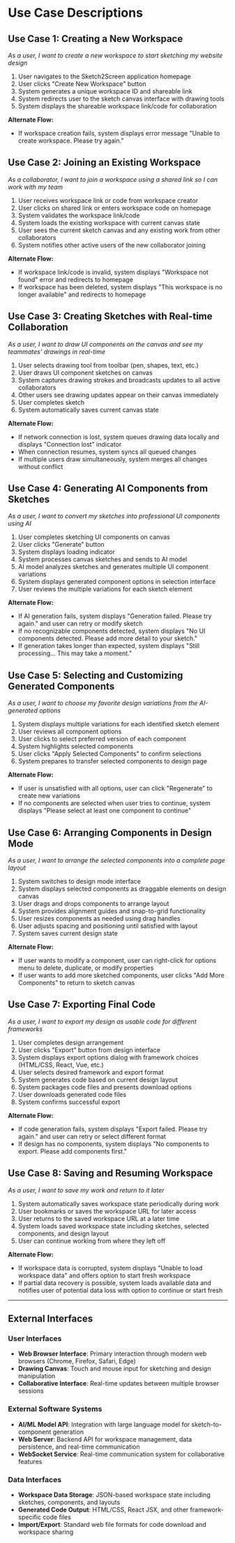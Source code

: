# Use Case Descriptions

## Use Case 1: Creating a New Workspace
*As a user, I want to create a new workspace to start sketching my website design*

1. User navigates to the Sketch2Screen application homepage
2. User clicks "Create New Workspace" button
3. System generates a unique workspace ID and shareable link
4. System redirects user to the sketch canvas interface with drawing tools
5. System displays the shareable workspace link/code for collaboration

**Alternate Flow:**
- If workspace creation fails, system displays error message "Unable to create workspace. Please try again."

## Use Case 2: Joining an Existing Workspace
*As a collaborator, I want to join a workspace using a shared link so I can work with my team*

1. User receives workspace link or code from workspace creator
2. User clicks on shared link or enters workspace code on homepage
3. System validates the workspace link/code
4. System loads the existing workspace with current canvas state
5. User sees the current sketch canvas and any existing work from other collaborators
6. System notifies other active users of the new collaborator joining

**Alternate Flow:**
- If workspace link/code is invalid, system displays "Workspace not found" error and redirects to homepage
- If workspace has been deleted, system displays "This workspace is no longer available" and redirects to homepage

## Use Case 3: Creating Sketches with Real-time Collaboration
*As a user, I want to draw UI components on the canvas and see my teammates' drawings in real-time*

1. User selects drawing tool from toolbar (pen, shapes, text, etc.)
2. User draws UI component sketches on canvas
3. System captures drawing strokes and broadcasts updates to all active collaborators
4. Other users see drawing updates appear on their canvas immediately
5. User completes sketch
6. System automatically saves current canvas state

**Alternate Flow:**
- If network connection is lost, system queues drawing data locally and displays "Connection lost" indicator
- When connection resumes, system syncs all queued changes
- If multiple users draw simultaneously, system merges all changes without conflict

## Use Case 4: Generating AI Components from Sketches
*As a user, I want to convert my sketches into professional UI components using AI*

1. User completes sketching UI components on canvas
2. User clicks "Generate" button
3. System displays loading indicator
4. System processes canvas sketches and sends to AI model
5. AI model analyzes sketches and generates multiple UI component variations
6. System displays generated component options in selection interface
7. User reviews the multiple variations for each sketch element

**Alternate Flow:**
- If AI generation fails, system displays "Generation failed. Please try again." and user can retry or modify sketch
- If no recognizable components detected, system displays "No UI components detected. Please add more detail to your sketch."
- If generation takes longer than expected, system displays "Still processing... This may take a moment."

## Use Case 5: Selecting and Customizing Generated Components
*As a user, I want to choose my favorite design variations from the AI-generated options*

1. System displays multiple variations for each identified sketch element
2. User reviews all component options
3. User clicks to select preferred version of each component
4. System highlights selected components
5. User clicks "Apply Selected Components" to confirm selections
6. System prepares to transfer selected components to design page

**Alternate Flow:**
- If user is unsatisfied with all options, user can click "Regenerate" to create new variations
- If no components are selected when user tries to continue, system displays "Please select at least one component to continue"

## Use Case 6: Arranging Components in Design Mode
*As a user, I want to arrange the selected components into a complete page layout*

1. System switches to design mode interface
2. System displays selected components as draggable elements on design canvas
3. User drags and drops components to arrange layout
4. System provides alignment guides and snap-to-grid functionality
5. User resizes components as needed using drag handles
6. User adjusts spacing and positioning until satisfied with layout
7. System saves current design state

**Alternate Flow:**
- If user wants to modify a component, user can right-click for options menu to delete, duplicate, or modify properties
- If user wants to add more sketched components, user clicks "Add More Components" to return to sketch canvas

## Use Case 7: Exporting Final Code
*As a user, I want to export my design as usable code for different frameworks*

1. User completes design arrangement
2. User clicks "Export" button from design interface
3. System displays export options dialog with framework choices (HTML/CSS, React, Vue, etc.)
4. User selects desired framework and export format
5. System generates code based on current design layout
6. System packages code files and presents download options
7. User downloads generated code files
8. System confirms successful export

**Alternate Flow:**
- If code generation fails, system displays "Export failed. Please try again." and user can retry or select different format
- If design has no components, system displays "No components to export. Please add components first."

## Use Case 8: Saving and Resuming Workspace
*As a user, I want to save my work and return to it later*

1. System automatically saves workspace state periodically during work
2. User bookmarks or saves the workspace URL for later access
3. User returns to the saved workspace URL at a later time
4. System loads saved workspace state including sketches, selected components, and design layout
5. User can continue working from where they left off

**Alternate Flow:**
- If workspace data is corrupted, system displays "Unable to load workspace data" and offers option to start fresh workspace
- If partial data recovery is possible, system loads available data and notifies user of potential data loss with option to continue or start fresh

---

## External Interfaces

### User Interfaces
- **Web Browser Interface**: Primary interaction through modern web browsers (Chrome, Firefox, Safari, Edge)
- **Drawing Canvas**: Touch and mouse input for sketching and design manipulation
- **Collaborative Interface**: Real-time updates between multiple browser sessions

### External Software Systems
- **AI/ML Model API**: Integration with large language model for sketch-to-component generation
- **Web Server**: Backend API for workspace management, data persistence, and real-time communication
- **WebSocket Service**: Real-time communication system for collaborative features

### Data Interfaces
- **Workspace Data Storage**: JSON-based workspace state including sketches, components, and layouts
- **Generated Code Output**: HTML/CSS, React JSX, and other framework-specific code files
- **Import/Export**: Standard web file formats for code download and workspace sharing
